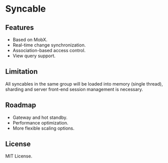 # Syncable

## Features

* Based on MobX.
* Real-time change synchronization.
* Association-based access control.
* View query support.

## Limitation

All syncables in the same group will be loaded into memory (single thread), sharding and server front-end session management is necessary.

## Roadmap

* Gateway and hot standby.
* Performance optimization.
* More flexible scaling options.

## License

MIT License.
